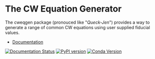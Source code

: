 # The CW Equation Generator

The cweqgen package (pronouced like "_Queck-Jen_") provides a way to generate a range
of common CW equations using user supplied fiducial values.

* [Documentation](https://cweqgen.readthedocs.io)

[![Documentation Status](https://readthedocs.org/projects/cweqgen/badge/?version=latest)](https://cweqgen.readthedocs.io/en/latest/?badge=latest)
[![PyPI version](https://badge.fury.io/py/cweqgen.svg)](https://badge.fury.io/py/cweqgen)
[![Conda Version](https://img.shields.io/conda/vn/conda-forge/cweqgen.svg)](https://anaconda.org/conda-forge/cweqgen)
